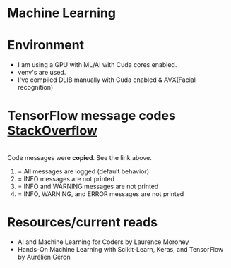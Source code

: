 # Machine Learning

# Environment
* I am using a GPU with ML/AI with Cuda cores enabled.
* venv's are used. 
* I've compiled DLIB manually with Cuda enabled & AVX(Facial recognition)

# TensorFlow message codes [StackOverflow](https://stackoverflow.com/questions/35911252/disable-tensorflow-debugging-information)
<br>  Code messages were **copied**. See the link above.
1. = All messages are logged (default behavior)
2. = INFO messages are not printed
3. = INFO and WARNING messages are not printed
4. = INFO, WARNING, and ERROR messages are not printed
# Resources/current reads
* AI and Machine Learning for Coders by Laurence Moroney
* Hands-On Machine Learning with Scikit-Learn, Keras, and TensorFlow by Aurélien Géron
